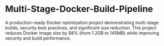 # Multi-Stage-Docker-Build-Pipeline
A production-ready Docker optimization project demonstrating multi-stage builds, security best practices, and significant size reduction. This project reduces Docker image size by 88% (from 1.2GB to 145MB) while improving security and build performance.
